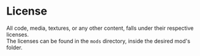 # License

All code, media, textures, or any other content, falls under their respective licenses.\
The licenses can be found in the `mods` directory, inside the desired mod's folder.
